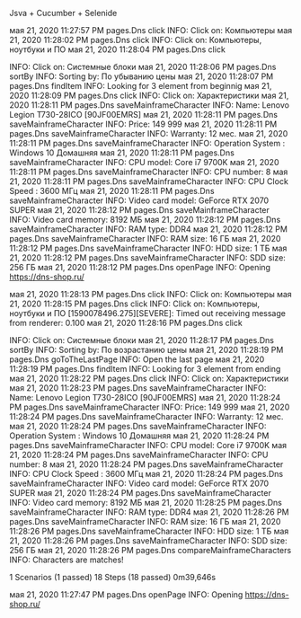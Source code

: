 Jsva + Cucumber + Selenide


мая 21, 2020 11:27:57 PM pages.Dns click
INFO: Click on: Компьютеры
мая 21, 2020 11:28:02 PM pages.Dns click
INFO: Click on: Компьютеры, ноутбуки и ПО
мая 21, 2020 11:28:04 PM pages.Dns click

INFO: Click on: Системные блоки
мая 21, 2020 11:28:06 PM pages.Dns sortBy
INFO: Sorting by: По убыванию цены
мая 21, 2020 11:28:07 PM pages.Dns findItem
INFO: Looking for 3 element from beginnig
мая 21, 2020 11:28:09 PM pages.Dns click
INFO: Click on: Характеристики
мая 21, 2020 11:28:11 PM pages.Dns saveMainframeCharacter
INFO: Name: Lenovo Legion T730-28ICO [90JF00EMRS]
мая 21, 2020 11:28:11 PM pages.Dns saveMainframeCharacter
INFO: Price: 149 999
мая 21, 2020 11:28:11 PM pages.Dns saveMainframeCharacter
INFO: Warranty: 12 мес.
мая 21, 2020 11:28:11 PM pages.Dns saveMainframeCharacter
INFO: Operation System : Windows 10 Домашняя
мая 21, 2020 11:28:11 PM pages.Dns saveMainframeCharacter
INFO: CPU model: Core i7 9700K
мая 21, 2020 11:28:11 PM pages.Dns saveMainframeCharacter
INFO: CPU number: 8
мая 21, 2020 11:28:11 PM pages.Dns saveMainframeCharacter
INFO: CPU Clock Speed : 3600 МГц
мая 21, 2020 11:28:11 PM pages.Dns saveMainframeCharacter
INFO: Video card model: GeForce RTX 2070 SUPER
мая 21, 2020 11:28:12 PM pages.Dns saveMainframeCharacter
INFO: Video card memory: 8192 МБ
мая 21, 2020 11:28:12 PM pages.Dns saveMainframeCharacter
INFO: RAM type: DDR4
мая 21, 2020 11:28:12 PM pages.Dns saveMainframeCharacter
INFO: RAM size: 16 ГБ
мая 21, 2020 11:28:12 PM pages.Dns saveMainframeCharacter
INFO: HDD size: 1 ТБ
мая 21, 2020 11:28:12 PM pages.Dns saveMainframeCharacter
INFO: SDD size: 256 ГБ
мая 21, 2020 11:28:12 PM pages.Dns openPage
INFO: Opening https://dns-shop.ru/

мая 21, 2020 11:28:13 PM pages.Dns click
INFO: Click on: Компьютеры
мая 21, 2020 11:28:15 PM pages.Dns click
INFO: Click on: Компьютеры, ноутбуки и ПО
[1590078496.275][SEVERE]: Timed out receiving message from renderer: 0.100
мая 21, 2020 11:28:16 PM pages.Dns click

INFO: Click on: Системные блоки
мая 21, 2020 11:28:17 PM pages.Dns sortBy
INFO: Sorting by: По возрастанию цены
мая 21, 2020 11:28:19 PM pages.Dns goToTheLastPage
INFO: Open the last page
мая 21, 2020 11:28:19 PM pages.Dns findItem
INFO: Looking for 3 element from ending
мая 21, 2020 11:28:22 PM pages.Dns click
INFO: Click on: Характеристики
мая 21, 2020 11:28:23 PM pages.Dns saveMainframeCharacter
INFO: Name: Lenovo Legion T730-28ICO [90JF00EMRS]
мая 21, 2020 11:28:24 PM pages.Dns saveMainframeCharacter
INFO: Price: 149 999
мая 21, 2020 11:28:24 PM pages.Dns saveMainframeCharacter
INFO: Warranty: 12 мес.
мая 21, 2020 11:28:24 PM pages.Dns saveMainframeCharacter
INFO: Operation System : Windows 10 Домашняя
мая 21, 2020 11:28:24 PM pages.Dns saveMainframeCharacter
INFO: CPU model: Core i7 9700K
мая 21, 2020 11:28:24 PM pages.Dns saveMainframeCharacter
INFO: CPU number: 8
мая 21, 2020 11:28:24 PM pages.Dns saveMainframeCharacter
INFO: CPU Clock Speed : 3600 МГц
мая 21, 2020 11:28:24 PM pages.Dns saveMainframeCharacter
INFO: Video card model: GeForce RTX 2070 SUPER
мая 21, 2020 11:28:24 PM pages.Dns saveMainframeCharacter
INFO: Video card memory: 8192 МБ
мая 21, 2020 11:28:25 PM pages.Dns saveMainframeCharacter
INFO: RAM type: DDR4
мая 21, 2020 11:28:26 PM pages.Dns saveMainframeCharacter
INFO: RAM size: 16 ГБ
мая 21, 2020 11:28:26 PM pages.Dns saveMainframeCharacter
INFO: HDD size: 1 ТБ
мая 21, 2020 11:28:26 PM pages.Dns saveMainframeCharacter
INFO: SDD size: 256 ГБ
мая 21, 2020 11:28:26 PM pages.Dns compareMainframeCharacters
INFO: Characters are matches!

1 Scenarios (1 passed)
18 Steps (18 passed)
0m39,646s

мая 21, 2020 11:27:47 PM pages.Dns openPage
INFO: Opening https://dns-shop.ru/
